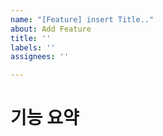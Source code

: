 ```yaml
---
name: "[Feature] insert Title.."
about: Add Feature
title: ''
labels: ''
assignees: ''

---
```


# 기능 요약
